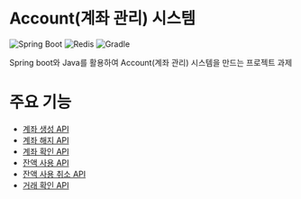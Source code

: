 # Account(계좌 관리) 시스템

<img alt="Spring Boot" src="https://img.shields.io/badge/Spring Boot-6DB33F?style=flat-square&logo=Spring Boot&logoColor=white"> <img alt="Redis" src="https://img.shields.io/badge/Redis-DC382D?style=flat-square&logo=Redis&logoColor=white">
<img alt="Gradle" src="https://img.shields.io/badge/Gradle-02303A?style=flat-square&logo=Gradle&logoColor=white">


Spring boot와 Java를 활용하여 Account(계좌 관리) 시스템을 만드는 프로젝트 과제

# 주요 기능
- [계좌 생성 API](https://github.com/donghun93/account-service/blob/master/src/main/java/com/example/accountservice/controller/AccountController.java) 
- [계좌 해지 API](https://github.com/donghun93/account-service/blob/master/src/main/java/com/example/accountservice/controller/AccountController.java) 
- [계좌 확인 API](https://github.com/donghun93/account-service/blob/master/src/main/java/com/example/accountservice/controller/AccountController.java) 
- [잔액 사용 API](https://github.com/donghun93/account-service/blob/master/src/main/java/com/example/accountservice/controller/TransactionController.java)
- [잔액 사용 취소 API](https://github.com/donghun93/account-service/blob/master/src/main/java/com/example/accountservice/controller/TransactionController.java)
- [거래 확인 API](https://github.com/donghun93/account-service/blob/master/src/main/java/com/example/accountservice/controller/TransactionController.java)